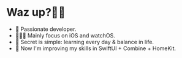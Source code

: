 # Waz up?👋🏽
- 🍾 Passionate developer. 
- 👨🏽‍💻 Mainly focus on iOS and watchOS.
- 💭 Secret is simple: learning every day & balance in life.
- 🐉 Now I'm improving my skills in SwiftUI + Combine + HomeKit.
